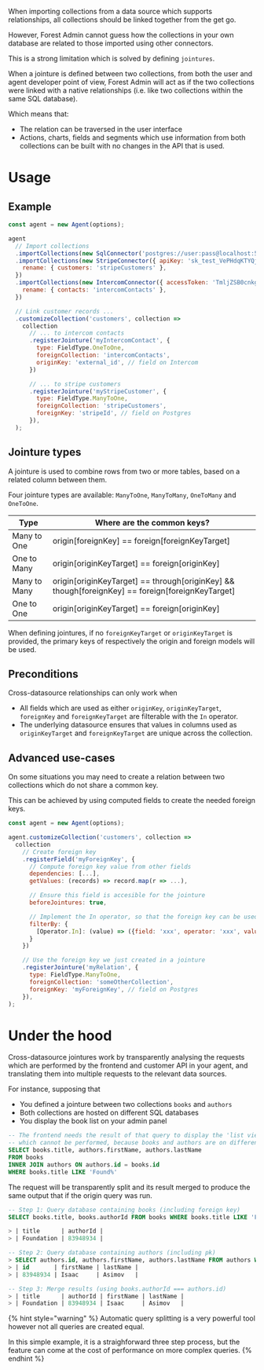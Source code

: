 When importing collections from a data source which supports relationships, all collections should be linked together from the get go.

However, Forest Admin cannot guess how the collections in your own database are related to those imported using other connectors.

This is a strong limitation which is solved by defining `jointures`.

When a jointure is defined between two collections, from both the user and agent developer point of view, Forest Admin will act as if the two collections were linked with a native relationships (i.e. like two collections within the same SQL database).

Which means that:

- The relation can be traversed in the user interface
- Actions, charts, fields and segments which use information from both collections can be built with no changes in the API that is used.

# Usage

## Example

```javascript
const agent = new Agent(options);

agent
  // Import collections
  .importCollections(new SqlConnector('postgres://user:pass@localhost:5432/mySchema'))
  .importCollections(new StripeConnector({ apiKey: 'sk_test_VePHdqKTYQjKNInc7u56JBrQ' }), {
    rename: { customers: 'stripeCustomers' },
  })
  .importCollections(new IntercomConnector({ accessToken: 'TmljZSB0cnkgOik=' }), {
    rename: { contacts: 'intercomContacts' },
  })

  // Link customer records ...
  .customizeCollection('customers', collection =>
    collection
      // ... to intercom contacts
      .registerJointure('myIntercomContact', {
        type: FieldType.OneToOne,
        foreignCollection: 'intercomContacts',
        originKey: 'external_id', // field on Intercom
      })

      // ... to stripe customers
      .registerJointure('myStripeCustomer', {
        type: FieldType.ManyToOne,
        foreignCollection: 'stripeCustomers',
        foreignKey: 'stripeId', // field on Postgres
      }),
  );
```

## Jointure types

A jointure is used to combine rows from two or more tables, based on a related column between them.

Four jointure types are available: `ManyToOne`, `ManyToMany`, `OneToMany` and `OneToOne`.

| Type         | Where are the common keys?                                                                       |
| ------------ | ------------------------------------------------------------------------------------------------ |
| Many to One  | origin[foreignKey] == foreign[foreignKeyTarget]                                                  |
| One to Many  | origin[originKeyTarget] == foreign[originKey]                                                    |
| Many to Many | origin[originKeyTarget] == through[originKey] && though[foreignKey] == foreign[foreignKeyTarget] |
| One to One   | origin[originKeyTarget] == foreign[originKey]                                                    |

When defining jointures, if no `foreignKeyTarget` or `originKeyTarget` is provided, the primary keys of respectively the origin and foreign models will be used.

## Preconditions

Cross-datasource relationships can only work when

- All fields which are used as either `originKey`, `originKeyTarget`, `foreignKey` and `foreignKeyTarget` are filterable with the `In` operator.
- The underlying datasource ensures that values in columns used as `originKeyTarget` and `foreignKeyTarget` are unique across the collection.

## Advanced use-cases

On some situations you may need to create a relation between two collections which do not share a common key.

This can be achieved by using computed fields to create the needed foreign keys.

```javascript
const agent = new Agent(options);

agent.customizeCollection('customers', collection =>
  collection
    // Create foreign key
    .registerField('myForeignKey', {
      // Compute foreign key value from other fields
      dependencies: [...],
      getValues: (records) => record.map(r => ...),

      // Ensure this field is accesible for the jointure
      beforeJointures: true,

      // Implement the In operator, so that the foreign key can be used as a jointure
      filterBy: {
        [Operator.In]: (value) => ({field: 'xxx', operator: 'xxx', value: 'xxx'})
      }
    })

    // Use the foreign key we just created in a jointure
    .registerJointure('myRelation', {
      type: FieldType.ManyToOne,
      foreignCollection: 'someOtherCollection',
      foreignKey: 'myForeignKey', // field on Postgres
    }),
);
```

# Under the hood

Cross-datasource jointures work by transparently analysing the requests which are performed by the frontend and customer API in your agent, and translating them into multiple requests to the relevant data sources.

For instance, supposing that

- You defined a jointure between two collections `books` and `authors`
- Both collections are hosted on different SQL databases
- You display the book list on your admin panel

```sql
-- The frontend needs the result of that query to display the 'list view'
-- which cannot be performed, because books and authors are on different databases
SELECT books.title, authors.firstName, authors.lastName
FROM books
INNER JOIN authors ON authors.id = books.id
WHERE books.title LIKE 'Found%'
```

The request will be transparently split and its result merged to produce the same output that if the origin query was run.

```sql
-- Step 1: Query database containing books (including foreign key)
SELECT books.title, books.authorId FROM books WHERE books.title LIKE 'Found%';

> | title      | authorId |
> | Foundation | 83948934 |

-- Step 2: Query database containing authors (including pk)
> SELECT authors.id, authors.firstName, authors.lastName FROM authors WHERE id IN (83948934);
> | id       | firstName | lastName |
> | 83948934 | Isaac     | Asimov   |

-- Step 3: Merge results (using books.authorId === authors.id)
> | title      | authorId | firstName | lastName |
> | Foundation | 83948934 | Isaac     | Asimov   |
```

{% hint style="warning" %}
Automatic query splitting is a very powerful tool however not all queries are created equal.

In this simple example, it is a straighforward three step process, but the feature can come at the cost of performance on more complex queries.
{% endhint %}
